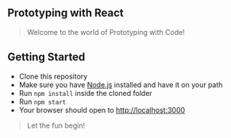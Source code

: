 ## Prototyping with React

> Welcome to the world of Prototyping with Code!


## Getting Started

- Clone this repository
- Make sure you have [Node.js](https://nodejs.org/en/download/) installed and have it on your path
- Run `npm install` inside the cloned folder
- Run `npm start`
- Your browser should open to [http://localhost:3000](http://localhost:3000)

> Let the fun begin!
